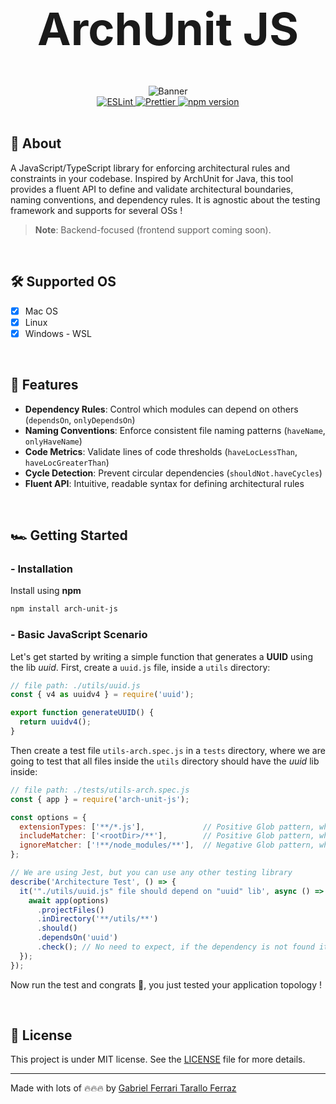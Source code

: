 <div align="center">
  <h1 style="font-size:4.5rem;"> ArchUnit JS</h1>
</div>

<div align="center">
  <img src="https://github.com/gftf2011/clean-node-todolist/blob/main/.github/images/background.png" alt="Banner" style="max-width: 100%; height: auto;" />
</div>

<div align="center">
  <a href="https://eslint.org/">
    <img src="https://img.shields.io/badge/ESLint-configured-blue?logo=eslint" alt="ESLint" />
  </a>
  <a href="https://prettier.io/">
    <img src="https://img.shields.io/badge/Prettier-configured-ff69b4?logo=prettier" alt="Prettier" />
  </a>
  <a href="https://www.npmjs.com/package/arch-unit-js">
    <img src="https://img.shields.io/npm/v/arch-unit-js.svg" alt="npm version" />
  </a>
</div>

<br/>

## :page_facing_up: About

A JavaScript/TypeScript library for enforcing architectural rules and constraints in your codebase. Inspired by ArchUnit for Java, this tool provides a fluent API to define and validate architectural boundaries, naming conventions, and dependency rules. It is agnostic about the testing framework and supports for several OSs !

> **Note**: Backend-focused (frontend support coming soon).

<br/>

## :hammer_and_wrench: Supported OS

- [x] Mac OS
- [x] Linux
- [x] Windows - WSL

<br/>

## :ledger: Features

- **Dependency Rules**: Control which modules can depend on others (`dependsOn`, `onlyDependsOn`)
- **Naming Conventions**: Enforce consistent file naming patterns (`haveName`, `onlyHaveName`)
- **Code Metrics**: Validate lines of code thresholds (`haveLocLessThan`, `haveLocGreaterThan`)
- **Cycle Detection**: Prevent circular dependencies (`shouldNot.haveCycles`)
- **Fluent API**: Intuitive, readable syntax for defining architectural rules

<br/>

## :racing_car: Getting Started

### - Installation

Install using __npm__
```bash
npm install arch-unit-js
```
### - Basic JavaScript Scenario

Let's get started by writing a simple function that generates a __UUID__ using the lib _uuid_. First, create a `uuid.js` file, inside a `utils` directory:
```javascript
// file path: ./utils/uuid.js
const { v4 as uuidv4 } = require('uuid');

export function generateUUID() {
  return uuidv4();
}
```
Then create a test file `utils-arch.spec.js` in a `tests` directory, where we are going to test that all files inside the `utils` directory should have the _uuid_ lib inside:
```javascript
// file path: ./tests/utils-arch.spec.js
const { app } = require('arch-unit-js');

const options = {
  extensionTypes: ['**/*.js'],             // Positive Glob pattern, where you specify all extension types your application has
  includeMatcher: ['<rootDir>/**'],        // Positive Glob pattern, where you specify all files and directories based on the project <rootDir>
  ignoreMatcher: ['!**/node_modules/**'],  // Negative Glob pattern, where you specify all files and directories you do NOT want to check
};

// We are using Jest, but you can use any other testing library
describe('Architecture Test', () => {
  it('"./utils/uuid.js" file should depend on "uuid" lib', async () => {
    await app(options)
      .projectFiles()
      .inDirectory('**/utils/**')
      .should()
      .dependsOn('uuid')
      .check(); // No need to expect, if the dependency is not found it throws an error
  });
});
```
Now run the test and congrats 🥳, you just tested your application topology !

<br/>

## :memo: License

This project is under MIT license. See the [LICENSE](https://github.com/gftf2011/arch-unit-js/blob/main/LICENSE) file for more details.

---

Made with lots of 🔥🔥🔥 by [Gabriel Ferrari Tarallo Ferraz](https://www.linkedin.com/in/gabriel-ferrari-tarallo-ferraz/)

